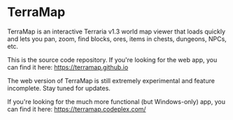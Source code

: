 # TerraMap
TerraMap is an interactive Terraria v1.3 world map viewer that loads quickly and lets you pan, zoom, find blocks, ores, items in chests, dungeons, NPCs, etc.

This is the source code repository.  If you're looking for the web app, you can find it here: https://terramap.github.io

The web version of TerraMap is still extremely experimental and feature incomplete.  Stay tuned for updates.

If you're looking for the much more functional (but Windows-only) app, you can find it here: https://terramap.codeplex.com/
